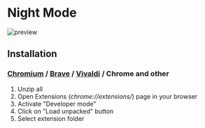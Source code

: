 # Night Mode

![preview](https://github.com/victor-savinov/night-mode/blob/master/1.png)

## Installation

### [Chromium](https://www.chromium.org/) / [Brave](https://brave.com/) / [Vivaldi](https://vivaldi.com/) / Chrome and other
1. Unzip all
2. Open Extensions (*chrome://extensions/*) page in your browser
3. Activate "Developer mode"
4. Click on "Load unpacked" button
5. Select extension folder
